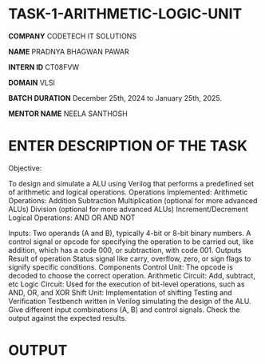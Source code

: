 # TASK-1-ARITHMETIC-LOGIC-UNIT

**COMPANY** CODETECH IT SOLUTIONS

**NAME** PRADNYA BHAGWAN PAWAR

**INTERN ID** CT08FVW

**DOMAIN** VLSI

**BATCH DURATION** December 25th, 2024 to January 25th, 2025.

**MENTOR NAME** NEELA SANTHOSH

# ENTER DESCRIPTION OF THE TASK
Objective:

To design and simulate a  ALU using Verilog that performs a predefined set of arithmetic and logical operations.
Operations Implemented:
Arithmetic Operations:
Addition
Subtraction
Multiplication (optional for more advanced ALUs)
Division (optional for more advanced ALUs)
Increment/Decrement
Logical Operations:
AND
OR
AND NOT

Inputs:
Two operands (A and B), typically 4-bit or 8-bit binary numbers.
A control signal or opcode for specifying the operation to be carried out, like addition, which has a code 000, or subtraction, with code 001.
Outputs
Result of operation
Status signal like carry, overflow, zero, or sign flags to signify specific conditions.
Components
Control Unit: The opcode is decoded to choose the correct operation.
Arithmetic Circuit: Add, subtract, etc
Logic Circuit: Used for the execution of bit-level operations, such as AND, OR, and XOR
Shift Unit: Implementation of shifting
Testing and Verification
Testbench written in Verilog simulating the design of the ALU.
Give different input combinations (A, B) and control signals.
Check the output against the expected results.

# OUTPUT


